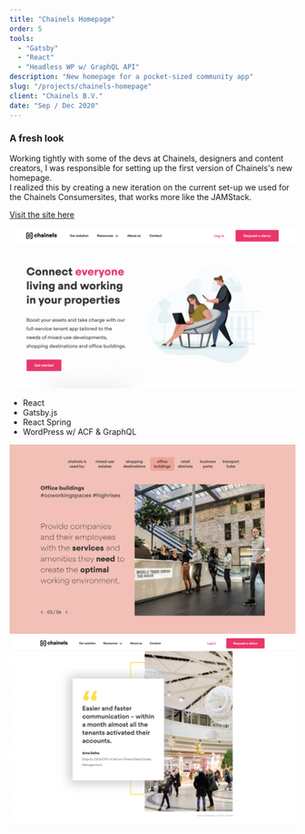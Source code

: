 ```yaml
---
title: "Chainels Homepage"
order: 5
tools:
  - "Gatsby"
  - "React"
  - "Headless WP w/ GraphQL API"
description: "New homepage for a pocket-sized community app"
slug: "/projects/chainels-homepage"
client: "Chainels B.V."
date: "Sep / Dec 2020"
---
```


<div class="project--homepage content__wrapper">
<div class="content__left">

### A fresh look

Working tightly with some of the devs at Chainels, designers and content creators, I was responsible for setting up the first version of Chainels's new homepage. <br/>
I realized this by creating a new iteration on the current set-up we used for the Chainels Consumersites, that works more like the JAMStack.<br/>

<a href="https://chainels.com/home">Visit the site here</a>

</div>

<div class="content__right vert-align">

  <img src="./assets/chainels-homepage_hero.png"/>

</div>
</div>

<div class="tools">

- React
- Gatsby.js
- React Spring
- WordPress w/ ACF & GraphQL

</div>

<div class="project--homepage content__wrapper">
<div class="content__left">

  <img src="./assets/chainels-homepage_slider.png"/>

</div>

<div class="content__right">

  <img src="./assets/chainels-homepage_testimonial.png"/>

</div>
</div>
